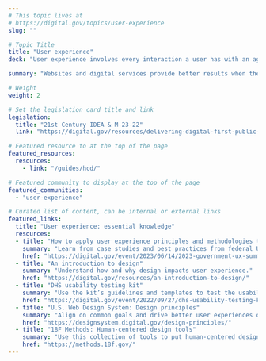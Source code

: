 ```yaml
---
# This topic lives at
# https://digital.gov/topics/user-experience
slug: ""

# Topic Title
title: "User experience"
deck: "User experience involves every interaction a user has with an agency."

summary: "Websites and digital services provide better results when they are designed and delivered with the user in mind. In the current digital landscape, it is critical to adopt a user-centered approach to understand and respond to the individual needs of users. By evaluating the user experience on federal websites and digital services, agencies can increase customer satisfaction, build public trust, and reduce burden on the public."

# Weight
weight: 2

# Set the legislation card title and link
legislation:
  title: "21st Century IDEA & M-23-22"
  link: "https://digital.gov/resources/delivering-digital-first-public-experience/"

# Featured resource to at the top of the page
featured_resources:
  resources:
    - link: "/guides/hcd/"

# Featured community to display at the top of the page
featured_communities:
  - "user-experience"

# Curated list of content, can be internal or external links
featured_links:
  title: "User experience: essential knowledge"
  resources:
  - title: "How to apply user experience principles and methodologies to deliver results"
    summary: "Learn from case studies and best practices from federal UX practitioners to drive innovation through inclusion."
    href: "https://digital.gov/event/2023/06/14/2023-government-ux-summit/"
  - title: "An introduction to design"
    summary: "Understand how and why design impacts user experience."
    href: "https://digital.gov/resources/an-introduction-to-design/"
  - title: "DHS usability testing kit"
    summary: "Use the kit’s guidelines and templates to test the usability of your services and solutions."
    href: "https://digital.gov/event/2022/09/27/dhs-usability-testing-kit-so-easy-anyone-can-do-it/"
  - title: "U.S. Web Design System: Design principles"
    summary: "Align on common goals and drive better user experiences on government websites."
    href: "https://designsystem.digital.gov/design-principles/"
  - title: "18F Methods: Human-centered design tools"
    summary: "Use this collection of tools to put human-centered design into practice. They are focused on digital services, but can also be adapted to non-technical projects."
    href: "https://methods.18f.gov/"
---
```

